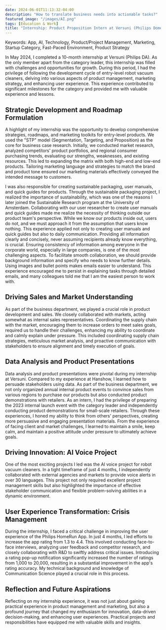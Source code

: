 ```yaml
---
date: 2024-06-01T11:13:32-04:00
description: "How to translate business needs into actionable tasks?"
featured_image: "/images/AI.png"
tags: [Education & Work]
title: "Internship: Product Proposition Intern at Versuni (Philips Domestic Appliances)"
---
```

Keywords: App, AI, Technology, Product/Project Management, Marketing, Startup Category, Fast-Paced Environment, Product Strategy

In May 2024, I completed a 10-month internship at Versuni (Philips DA). As the only member apart from the category leader, this internship was filled with challenges and opportunities for growth. <!--more--> During this period, I had the privilege of following the development cycle of entry-level robot vacuum cleaners, delving into various aspects of product management, marketing strategy, and enhancing user experience. This experience contributed to significant milestones for the category and provided me with valuable experience and lessons.

## Strategic Development and Roadmap Formulation
A highlight of my internship was the opportunity to develop comprehensive strategies, roadmaps, and marketing toolkits for entry-level products. We used the "STP" model (Segmentation, Targeting, and Proposition) as the core for business case research. Initially, we conducted market research, analyzed competitors' product portfolios, and regional consumer purchasing trends, evaluating our strengths, weaknesses, and existing resources. This led to expanding the matrix with both high-end and low-end products. Tailoring marketing language and strategies to match the brand and product tone ensured our marketing materials effectively conveyed the intended message to customers.

I was also responsible for creating sustainable packaging, user manuals, and quick guides for products. Through the sustainable packaging project, I realized the importance of sustainability, which was one of the reasons I later joined the Sustainable Research program at the University of Amsterdam. Collaborating with our user researcher to create user manuals and quick guides made me realize the necessity of thinking outside our product team's perspective. While we know our products inside out, users do not, and we must approach it from the assumption that users know nothing. This experience applied not only to creating user manuals and quick guides but also to daily communication. Providing all information clearly and concisely, never assuming recipients already know everything, is crucial. Ensuring consistency of information among everyone in the corporate world, especially in large companies, is one of the most challenging aspects. To facilitate smooth collaboration, we should provide background information and specify who needs to know further details. Using images and bullet points makes emails easier to understand. This experience encouraged me to persist in explaining tasks through detailed emails, and many colleagues told me that I am the easiest person to work with.

## Driving Sales and Market Understanding
As part of the business department, we played a crucial role in product development and sales. We closely collaborated with markets, acting somewhat as internal sales representatives. Coordinating the supply chain with the market, encouraging them to increase orders to meet sales goals, required us to handle their challenges, enhancing my ability to coordinate and calmly explain under pressure. This included coordinating supply chain strategies, meticulous market analysis, and proactive communication with stakeholders to ensure alignment and timely execution of goals.

## Data Analysis and Product Presentations
Data analysis and product presentations were pivotal during my internship at Versuni. Compared to my experience at Hanshow, I learned how to persuade stakeholders using data. As part of the business department, we not only organized annual internal product events to convince sales from various regions to purchase our products but also conducted product demonstrations with retailers. As an intern, I had the privilege of preparing the 2023 internal launch event with the category leader and independently conducting product demonstrations for small-scale retailers. Through these experiences, I honed my ability to think from others' perspectives, creating more persuasive and engaging presentation materials. From the experience of facing client and market challenges, I learned to maintain a smile, keep calm, and maintain a positive attitude under pressure to ultimately achieve goals.

## Driving Innovation: AI Voice Project
One of the most exciting projects I led was the AI voice project for robot vacuum cleaners. In a tight timeframe of just 4 months, I independently collaborated with external agencies and markets to provide voice alerts in over 30 languages. This project not only required excellent project management skills but also highlighted the importance of effective stakeholder communication and flexible problem-solving abilities in a dynamic environment.

## User Experience Transformation: Crisis Management
During the internship, I faced a critical challenge in improving the user experience of the Philips HomeRun App. In just 4 months, I led efforts to increase the app rating from 1.3 to 4.4. This involved conducting face-to-face interviews, analyzing user feedback and competitor research, and closely collaborating with R&D to swiftly address critical issues. Introducing a rating pop-up notification significantly increased the number of ratings from 1,000 to 20,000, resulting in a substantial improvement in the app's rating accuracy. My technical background and knowledge of Communication Science played a crucial role in this process.

## Reflection and Future Aspirations
Reflecting on my internship experience, it was not just about gaining practical experience in product management and marketing, but also a profound journey that changed my enthusiasm for innovation, data-driven decision-making, and enhancing user experiences. Practical projects and responsibilities have equipped me with valuable skills and insights.
